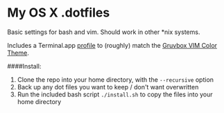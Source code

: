 My OS X .dotfiles
========

Basic settings for bash and vim.  Should work in other *nix systems.  

Includes a Terminal.app [profile](gruvbox/Gruvbox_Colors.terminal) to (roughly) match the [Gruvbox VIM Color Theme](https://github.com/morhetz/gruvbox).

####Install:

1. Clone the repo into your home directory, with the `--recursive` option
2. Back up any dot files you want to keep / don't want overwritten
2. Run the included bash script `./install.sh` to copy the files into your home directory
